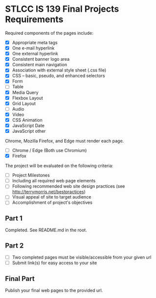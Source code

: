 # STLCC IS 139 Final Projects Requirements

Required components of the pages include:

- [x] Appropriate meta tags
- [x] One e-mail hyperlink
- [x] One external hyperlink
- [x] Consistent banner logo area
- [x] Consistent main navigation
- [x] Association with external style sheet (.css file)
- [x] CSS – basic, pseudo, and enhanced selectors
- [x] Form
- [ ] Table
- [x] Media Query
- [x] Flexbox Layout
- [x] Grid Layout
- [ ] Audio
- [x] Video
- [x] CSS Animation
- [x] JavaScript Date
- [x] JavaScript other

Chrome, Mozilla Firefox, and Edge must render each page.

- [ ] Chrome / Edge (Both use Chromium)
- [x] Firefox

The project will be evaluated on the following
criteria:

- [ ] Project Milestones
- [ ] Including all required web page elements
- [ ] Following recommended web site design practices (see http://terrymorris.net/bestpractices)
- [ ] Visual appeal of site to target audience
- [ ] Accomplishment of project's objectives

## Part 1

Completed. See README.md in the root.

## Part 2

- [ ] Two completed pages must be visible/accessible from your given url
- [ ] Submit link(s) for easy access to your site

## Final Part

Publish your final web pages to the provided url.
